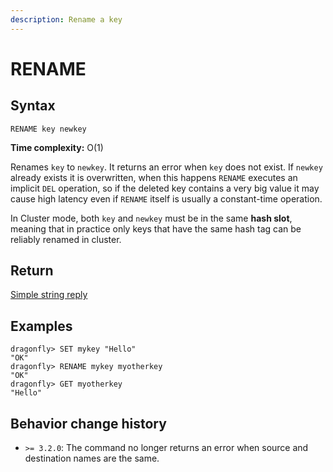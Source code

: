 ```yaml
---
description: Rename a key
---
```


# RENAME

## Syntax

    RENAME key newkey

**Time complexity:** O(1)

Renames `key` to `newkey`.
It returns an error when `key` does not exist.
If `newkey` already exists it is overwritten, when this happens `RENAME` executes an implicit `DEL` operation, so if the deleted key contains a very big value it may cause high latency even if `RENAME` itself is usually a constant-time operation.

In Cluster mode, both `key` and `newkey` must be in the same **hash slot**, meaning that in practice only keys that have the same hash tag can be reliably renamed in cluster.

## Return

[Simple string reply](https://redis.io/docs/reference/protocol-spec#resp-simple-strings)

## Examples

```shell
dragonfly> SET mykey "Hello"
"OK"
dragonfly> RENAME mykey myotherkey
"OK"
dragonfly> GET myotherkey
"Hello"
```

## Behavior change history

*   `>= 3.2.0`: The command no longer returns an error when source and destination names are the same.